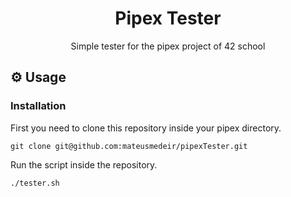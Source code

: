 <h1 align="center">Pipex Tester</h1>
<p align="center">Simple tester for the pipex project of 42 school</p>

## ⚙️ Usage

### Installation


First you need to clone this repository inside your pipex directory.

```shell
git clone git@github.com:mateusmedeir/pipexTester.git
```

Run the script inside the repository.

```shell
./tester.sh
```
